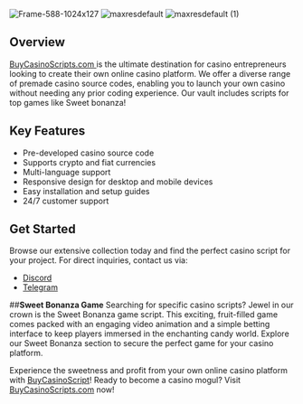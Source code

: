 
![Frame-588-1024x127](https://github.com/CasinoStart/sweet-bonanza-source-code/assets/171161701/da8ad3a2-2d99-4b7b-8039-2459618cabe7)
![maxresdefault](https://github.com/CasinoStart/sweet-bonanza-source-code/assets/171161701/f62eed09-014c-4d54-889b-b4d31332c6f2)
![maxresdefault (1)](https://github.com/CasinoStart/sweet-bonanza-source-code/assets/171161701/53e096e6-bf11-4827-80cd-febc99c5d50d)

## Overview
[BuyCasinoScripts.com ](http://casinoscripts.shop/) is the ultimate destination for casino entrepreneurs looking to create their own online casino platform. We offer a diverse range of premade casino source codes, enabling you to launch your own casino without needing any prior coding experience. Our vault includes scripts for top games like Sweet bonanza!

## Key Features
* Pre-developed casino source code
* Supports crypto and fiat currencies
* Multi-language support
* Responsive design for desktop and mobile devices
* Easy installation and setup guides
* 24/7 customer support

## Get Started
Browse our extensive collection today and find the perfect casino script for your project. For direct inquiries, contact us via:

* [Discord](https://discord.com/invite/cryptocasino)
* [Telegram](https://t.me/script017)

##**Sweet Bonanza Game**
Searching for specific casino scripts? Jewel in our crown is the Sweet Bonanza game script. This exciting, fruit-filled game comes packed with an engaging video animation and a simple betting interface to keep players immersed in the enchanting candy world. Explore our Sweet Bonanza section to secure the perfect game for your casino platform.

Experience the sweetness and profit from your own online casino platform with [BuyCasinoScript](http://casinoscripts.shop/)!
Ready to become a casino mogul? Visit [BuyCasinoScripts.com](http://casinoscripts.shop/) now!
